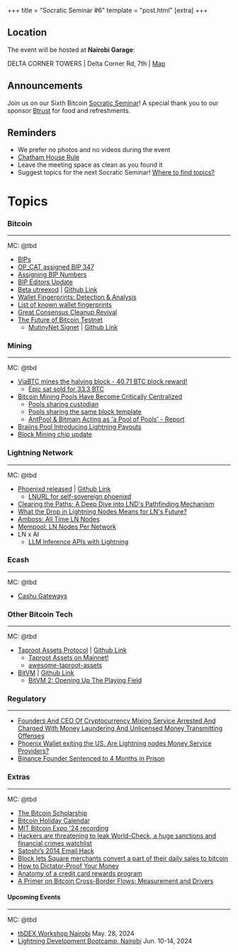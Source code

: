 +++
title = "Socratic Seminar #6"
template = "post.html"
[extra]
+++

## Location

The event will be hosted at **Nairobi Garage**:

DELTA CORNER TOWERS | Delta Corner Rd, 7th | [Map](https://maps.app.goo.gl/PXQ6JEsEUzf1AFj19)

## Announcements

Join us on our Sixth Bitcoin [Socratic Seminar](/about)! A special thank you to our
sponsor [Btrust](http://btrust.tech/) for food and refreshments.

## Reminders

- We prefer no photos and no videos during the event
- [Chatham House Rule](https://www.chathamhouse.org/about-us/chatham-house-rule)
- Leave the meeting space as clean as you found it
- Suggest topics for the next Socratic Seminar! [Where to find topics?](/about/find-topics)

# Topics


### Bitcoin

---

MC: @tbd

- [BIPs](https://github.com/bitcoin/bips)
- [OP_CAT assigned BIP 347](https://github.com/bitcoin/bips/pull/1525)
- [Assigning BIP Numbers](https://blog.bitmex.com/assigning-bip-numbers/)
- [BIP Editors Update](https://x.com/bitcoinoptech/status/1783093624172920851)
- [Beta utreexod](https://x.com/bitcoinoptech/status/1791180981896085871) | [Github Link](https://github.com/utreexo/utreexod)
- [Wallet Fingerprints: Detection & Analysis](https://ishaana.com/blog/wallet_fingerprinting/)
- [List of known wallet fingerprints](https://github.com/achow101/wallet-fingerprinting/blob/main/fingerprints.md)
- [Great Consensus Cleanup Revival](https://delvingbitcoin.org/t/great-consensus-cleanup-revival/710/1)
- [The Future of Bitcoin Testnet](https://groups.google.com/g/bitcoindev/c/9bL00vRj7OU/m/9yCPo3uUBwAJ?utm_medium=email&utm_source=footer&pli=1)
   - [MutinyNet Signet](https://mutinynet.com) | [Github Link](https://github.com/bitcoin/bitcoin/pull/27446)


### Mining

---

MC: @tbd

- [ViaBTC mines the halving block - 40.71 BTC block reward!](https://mempool.space/block/0000000000000000000320283a032748cef8227873ff4872689bf23f1cda83a5)
   - [Epic sat sold for 33.3 BTC](https://mempool.space/block/0000000000000000000320283a032748cef8227873ff4872689bf23f1cda83a5)
- [Bitcoin Mining Pools Have Become Critically Centralized](https://www.tftc.io/bitcoin-mining-pool-centralization/)
   - [Pools sharing custodian](https://x.com/mononautical/status/1777686545715089605)
   - [Pools sharing the same block template](https://x.com/0xB10C/status/1780611768081121700)
   - [AntPool & Bitmain Acting as 'a Pool of Pools' - Report](https://www.nobsbitcoin.com/bitmain-antpool-pool-of-pools-report/)
- [Braiins Pool Introducing Lightning Payouts](https://pool.braiins.com/en/news/introducing-lightning-payouts)
- [Block Mining chip update](https://www.mining.build/latest-updates-3nm-system/)

### Lightning Network

---

MC: @tbd

- [Phoenixd released](https://www.nobsbitcoin.com/phoenixd-released/) | [Github Link](https://github.com/ACINQ/phoenixd)
   - [LNURL for self-sovereign phoenixd](https://primal.net/e/note1tujvj50j76rhwts5tf6ud2fxdg9n8gyw8z7tsnwp4fsweg4xzt5sa7590u)
- [Clearing the Paths: A Deep Dive into LND's Pathfinding Mechanism](https://lightning.engineering/posts/2024-04-11-pathfinding-1/)
- [What the Drop in Lightning Nodes Means for LN's Future?](https://lightningnetwork.plus/posts/553)
- [Amboss: All Time LN Nodes](https://amboss.space/stats?params=eyJtZXRyaWMiOiJhY3RpdmVfbm9kZXMiLCJjYXRlZ29yeSI6ImFsbFRpbWVNZXRyaWNzIn0%3D)
- [Mempool: LN Nodes Per Network](https://mempool.space/graphs/lightning/nodes-networks)
- LN x AI
   - [LLM Inference APIs with Lightning](https://www.sulu.sh/llm402)


### Ecash

---

MC: @tbd

- [Cashu Gateways](https://damus.io/nevent1qqsfakvg9fwttxp6y2fp0n0nmrgnguac63h3lf4pxafetrhms85yv5spz4mhxue69uhhyetvv9ujuerpd46hxtnfduhszxrhwden5te0dehhxarj9enx6apwwa5h5tnzd9az7qg7waehxw309ahx7um5wgkhqatz9emk2mrvdaexgetj9ehx2ap0qyvhwumn8ghj7un9d3shjtnndehhyapwwdhkx6tpdshsssnezh)

### Other Bitcoin Tech

---

MC: @tbd

- [Taproot Assets Protocol](https://lightning.engineering/api-docs/api/taproot-assets/) | [Github Link](https://github.com/lightninglabs/taproot-assets)
   - [Taproot Assets on Mainnet!](https://x.com/roasbeef/status/1788624974728790471)
   - [awesome-taproot-assets](https://github.com/22388o/awesome-taproot-assets)
- [BitVM](https://bitvm.org) | [Github Link](https://github.com/BitVM/BitVM)
   - [BitVM 2: Opening Up The Playing Field](https://bitcoinmagazine.com/technical/bitvm-2-opening-up-the-playing-field)

### Regulatory

---

- [Founders And CEO Of Cryptocurrency Mixing Service Arrested And Charged With Money Laundering And Unlicensed Money Transmitting Offenses](https://www.justice.gov/usao-sdny/pr/founders-and-ceo-cryptocurrency-mixing-service-arrested-and-charged-money-laundering)
- [Phoenix Wallet exiting the US. Are Lightning nodes Money Service Providers?](https://x.com/acinq_co/status/1783878735168507972)
- [Binance Founder Sentenced to 4 Months in Prison](https://www.nytimes.com/2024/04/30/technology/binance-founder-changpeng-zhao-sentenced.html)

### Extras

---

MC: @tbd

- [The Bitcoin Scholarship](https://bitcoinscholarship.xyz)
- [Bitcoin Holiday Calendar](https://bitcoin.holiday)
- [MIT Bitcoin Expo '24 recording](https://web.mit.edu/webcast/bitcoin-expo-s24/)
- [Hackers are threatening to leak World-Check, a huge sanctions and financial crimes watchlist](https://techcrunch.com/2024/04/18/world-check-database-leaked-sanctions-financial-crimes-watchlist/)
- [Satoshi’s 2014 Email Hack](https://blog.bitmex.com/satoshis-2014-email-hack/)
- [Block lets Square merchants convert a part of their daily sales to bitcoin](https://techcrunch.com/2024/04/24/block-now-lets-square-merchants-convert-a-part-of-their-daily-sales-to-bitcoin/?guccounter=1&guce_referrer=aHR0cHM6Ly9naXRodWIuY29tL1ZhbmNvdXZlckJpdGRldnMvVmFuY291dmVyQml0ZGV2cy5naXRodWIuaW8vaXNzdWVzLzYx&guce_referrer_sig=AQAAAIKE810aqv3_MY86cKCzRl7das_9recK4F9SxBjigDWtC3v30BVXhuGt588-keek4iyHjjApLyHHDtrJKGl7uPZjVnmWt-vGHPUBapqE08cSjfsd_m7Qe6-DDxUw8ED2Rz2wcioJnSV-09Zz7WrN7LrQjw_225g7HjPFFbcUL0UK)
- [How to Dictator-Proof Your Money](https://journalofdemocracy.org/online-exclusive/how-to-dictator-proof-your-money/)
- [Anatomy of a credit card rewards program](https://www.bitsaboutmoney.com/archive/anatomy-of-credit-card-rewards-programs/)
- [A Primer on Bitcoin Cross-Border Flows: Measurement and Drivers](https://www.imf.org/en/Publications/WP/Issues/2024/04/05/A-Primer-on-Bitcoin-Cross-Border-Flows-Measurement-and-Drivers-547429)


#### Upcoming Events

---

MC: @tbd

- [tbDEX Workshop Nairobi](https://www.tbdex.io/workshops/tbdex-nairobi) May. 28, 2024
- [Lightning Development Bootcamp, Nairobi](https://x.com/FreeRoutingAf/status/1787828473798525075) Jun. 10-14, 2024
